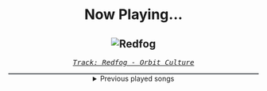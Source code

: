 <div align="center"> 
<h1>Now Playing...</h1>

![Redfog](https://i.scdn.co/image/ab67616d00001e028f587f88a75a7b4a492066f8)
--
_<samp><a href="https://open.spotify.com/track/24iBRrfYfUjhq8dhBLTQwm">Track: Redfog - Orbit Culture</a></samp>_

<div style="border: 1px #4B5054 solid"></div>
<details>
  <summary>
    Previous played songs
  </summary>
  <table>
    <thead>
      <tr>
        <th>
          Artist
        </th>
        <th>
          Song
        </th>
        <th>
          Link
        </th>
      </tr>
    </thead>
    <tbody>
      <tr><td>Orbit Culture</td><td>Redfog</td><td><a href="https://open.spotify.com/track/24iBRrfYfUjhq8dhBLTQwm">https://open.spotify.com/track/24iBRrfYfUjhq8dhBLTQwm</a></td></tr><tr><td>Soilwork</td><td>This Momentary Bliss</td><td><a href="https://open.spotify.com/track/5odfuh1BfM0Ea9Xs8Oe6K9">https://open.spotify.com/track/5odfuh1BfM0Ea9Xs8Oe6K9</a></td></tr><tr><td>Egypt Central</td><td>Hunted</td><td><a href="https://open.spotify.com/track/2o34ml66r7gmwmsIHcg6ym">https://open.spotify.com/track/2o34ml66r7gmwmsIHcg6ym</a></td></tr><tr><td>Dark Tranquillity</td><td>Atoma</td><td><a href="https://open.spotify.com/track/4HlVUapocBDBqkPtET2knz">https://open.spotify.com/track/4HlVUapocBDBqkPtET2knz</a></td></tr><tr><td>Black Veil Brides</td><td>Bleeders</td><td><a href="https://open.spotify.com/track/3KprCokhFBVLLGyQVu5XaN">https://open.spotify.com/track/3KprCokhFBVLLGyQVu5XaN</a></td></tr><tr><td>Motionless In White</td><td>Werewolf</td><td><a href="https://open.spotify.com/track/1e1rQNYCZToyBDDka1Io34">https://open.spotify.com/track/1e1rQNYCZToyBDDka1Io34</a></td></tr><tr><td>Sabaton</td><td>Lady of the Dark</td><td><a href="https://open.spotify.com/track/55gQTPtDdhgXcrxeE95K7l">https://open.spotify.com/track/55gQTPtDdhgXcrxeE95K7l</a></td></tr><tr><td>Conquer Divide</td><td>welcome2paradise</td><td><a href="https://open.spotify.com/track/6i4p6ySFg8PRJvgwvMgcqZ">https://open.spotify.com/track/6i4p6ySFg8PRJvgwvMgcqZ</a></td></tr><tr><td>Evanescence</td><td>Tourniquet</td><td><a href="https://open.spotify.com/track/46fyLy4W9HhAkcb67kLaAV">https://open.spotify.com/track/46fyLy4W9HhAkcb67kLaAV</a></td></tr><tr><td>In Flames</td><td>I Am Above</td><td><a href="https://open.spotify.com/track/2t1G0rDxUY9zjML3f5mObb">https://open.spotify.com/track/2t1G0rDxUY9zjML3f5mObb</a></td></tr><tr><td>Annisokay</td><td>Calamity</td><td><a href="https://open.spotify.com/track/2BhO5MD5myhWXL82di1W8v">https://open.spotify.com/track/2BhO5MD5myhWXL82di1W8v</a></td></tr><tr><td>Sabaton</td><td>Stormtroopers</td><td><a href="https://open.spotify.com/track/7cUHFTxJhxtZ5tpY34SMRw">https://open.spotify.com/track/7cUHFTxJhxtZ5tpY34SMRw</a></td></tr><tr><td>Any Given Day</td><td>Apocalypse</td><td><a href="https://open.spotify.com/track/0083fkvvInjG9Uh6NVB0ru">https://open.spotify.com/track/0083fkvvInjG9Uh6NVB0ru</a></td></tr><tr><td>Jeris Johnson</td><td>Battling My Demons</td><td><a href="https://open.spotify.com/track/0OuvMbIdvi9d2Ucsk1poS0">https://open.spotify.com/track/0OuvMbIdvi9d2Ucsk1poS0</a></td></tr><tr><td>Annisokay</td><td>Human</td><td><a href="https://open.spotify.com/track/2DadCsA57rCAfroNC9Wqo5">https://open.spotify.com/track/2DadCsA57rCAfroNC9Wqo5</a></td></tr><tr><td>Motionless In White</td><td>Holding on to Smoke</td><td><a href="https://open.spotify.com/track/0CRXtwDkyX0VpkDcaTtG99">https://open.spotify.com/track/0CRXtwDkyX0VpkDcaTtG99</a></td></tr><tr><td>Orbit Culture</td><td>Alienated</td><td><a href="https://open.spotify.com/track/2XYiG3Hk8npxB78QbN5gqA">https://open.spotify.com/track/2XYiG3Hk8npxB78QbN5gqA</a></td></tr><tr><td>Meshuggah</td><td>The Abysmal Eye</td><td><a href="https://open.spotify.com/track/7Iogi1NuInEAxMBOreCB3b">https://open.spotify.com/track/7Iogi1NuInEAxMBOreCB3b</a></td></tr><tr><td>Electric Callboy</td><td>Mindreader</td><td><a href="https://open.spotify.com/track/0qdzdBNLU6BAxTCt8FLptu">https://open.spotify.com/track/0qdzdBNLU6BAxTCt8FLptu</a></td></tr><tr><td>Of Virtue</td><td>Hypocrite</td><td><a href="https://open.spotify.com/track/5fwS8ieNB49OpeRfu0afSm">https://open.spotify.com/track/5fwS8ieNB49OpeRfu0afSm</a></td></tr>
    </tbody>
  </table>
</details>

</div>
